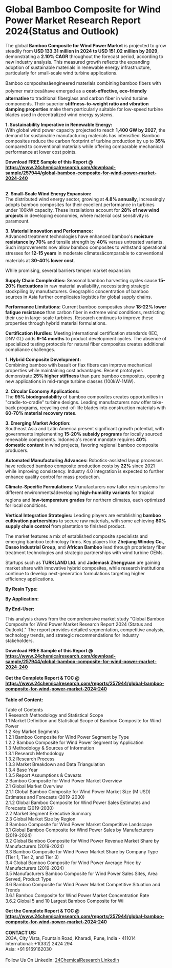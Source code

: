 <h1>Global Bamboo Composite for Wind Power Market Research Report 2024(Status and Outlook)</h1><p>The global <strong>Bamboo Composite for Wind Power Market</strong> is projected to grow steadily from <strong>USD 133.31 million in 2024 to USD 151.02 million by 2029</strong>, demonstrating a <strong>2.10% CAGR</strong> throughout the forecast period, according to new industry analysis. This measured growth reflects the expanding adoption of sustainable materials in renewable energy infrastructure, particularly for small-scale wind turbine applications.</p><p>Bamboo compositesâengineered materials combining bamboo fibers with polymer matricesâhave emerged as a <strong>cost-effective, eco-friendly alternative</strong> to traditional fiberglass and carbon fiber in wind turbine components. Their superior <strong>stiffness-to-weight ratio and vibration damping properties</strong> make them particularly suitable for low-speed turbine blades used in decentralized wind energy systems.</p><p><strong>1. Sustainability Imperative in Renewable Energy:</strong><br>
With global wind power capacity projected to reach <strong>1,400 GW by 2027</strong>, the demand for sustainable manufacturing materials has intensified. Bamboo composites reduce the carbon footprint of turbine production by up to <strong>35%</strong> compared to conventional materials while offering comparable mechanical performance at lower cost points.</p><div><b>Download FREE Sample of this Report @ 
            <a href="https://www.24chemicalresearch.com/download-sample/257944/global-bamboo-composite-for-wind-power-market-2024-240">
            https://www.24chemicalresearch.com/download-sample/257944/global-bamboo-composite-for-wind-power-market-2024-240</a></b></div><br><p><strong>2. Small-Scale Wind Energy Expansion:</strong><br>
The distributed wind energy sector, growing at <strong>4.8% annually</strong>, increasingly adopts bamboo composites for their excellent performance in turbines under 100kW capacity. These installations account for <strong>28% of new wind projects</strong> in developing economies, where material cost sensitivity is paramount.</p><p><strong>3. Material Innovation and Performance:</strong><br>
Advanced treatment technologies have enhanced bamboo's <strong>moisture resistance by 70%</strong> and tensile strength by <strong>40%</strong> versus untreated variants. Such improvements now allow bamboo composites to withstand operational stresses for <strong>12-15 years</strong> in moderate climatesâcomparable to conventional materials at <strong>30-40% lower cost</strong>.</p><p>While promising, several barriers temper market expansion:</p><p><strong>Supply Chain Complexities:</strong> Seasonal bamboo harvesting cycles cause <strong>15-20% fluctuations</strong> in raw material availability, necessitating strategic stockpiling by manufacturers. Geographic concentration of bamboo sources in Asia further complicates logistics for global supply chains.</p><p><strong>Performance Limitations:</strong> Current bamboo composites show <strong>18-22% lower fatigue resistance</strong> than carbon fiber in extreme wind conditions, restricting their use in large-scale turbines. Research continues to improve these properties through hybrid material formulations.</p><p><strong>Certification Hurdles:</strong> Meeting international certification standards (IEC, DNV GL) adds <strong>9-14 months</strong> to product development cycles. The absence of specialized testing protocols for natural fiber composites creates additional compliance challenges.</p><p><strong>1. Hybrid Composite Development:</strong><br>
Combining bamboo with basalt or flax fibers can improve mechanical properties while maintaining cost advantages. Recent prototypes demonstrate <strong>25% higher stiffness</strong> than pure bamboo composites, opening new applications in mid-range turbine classes (100kW-1MW).</p><p><strong>2. Circular Economy Applications:</strong><br>
The <strong>95% biodegradability</strong> of bamboo composites creates opportunities in "cradle-to-cradle" turbine designs. Leading manufacturers now offer take-back programs, recycling end-of-life blades into construction materials with <strong>60-70% material recovery rates</strong>.</p><p><strong>3. Emerging Market Adoption:</strong><br>
Southeast Asia and Latin America present significant growth potential, with governments implementing <strong>15-20% subsidy programs</strong> for locally sourced renewable components. Indonesia's recent mandate requires <strong>40% domestic content</strong> in wind projects, favoring regional bamboo composite producers.</p><p><strong>Automated Manufacturing Advances:</strong> Robotics-assisted layup processes have reduced bamboo composite production costs by <strong>22%</strong> since 2021 while improving consistency. Industry 4.0 integration is expected to further enhance quality control for mass production.</p><p><strong>Climate-Specific Formulations:</strong> Manufacturers now tailor resin systems for different environmentsâdeveloping <strong>high-humidity variants</strong> for tropical regions and <strong>low-temperature grades</strong> for northern climates, each optimized for local conditions.</p><p><strong>Vertical Integration Strategies:</strong> Leading players are establishing <strong>bamboo cultivation partnerships</strong> to secure raw materials, with some achieving <strong>80% supply chain control</strong> from plantation to finished product.</p><p>The market features a mix of established composite specialists and emerging bamboo technology firms. Key players like <strong>Zhejiang Windey Co.</strong>, <strong>Dasso Industrial Group</strong>, and <strong>African Bamboo</strong> lead through proprietary fiber treatment technologies and strategic partnerships with wind turbine OEMs.</p><p>Startups such as <strong>TURKLAND Ltd.</strong> and <strong>Jademask Zhengyuan</strong> are gaining market share with innovative hybrid composites, while research institutions continue to develop next-generation formulations targeting higher efficiency applications.</p><p><strong>By Resin Type:</strong></p><p><strong>By Application:</strong></p><p><strong>By End-User:</strong></p><p>This analysis draws from the comprehensive market study "Global Bamboo Composite for Wind Power Market Research Report 2024 (Status and Outlook)." The report provides detailed segmentation, competitive analysis, technology trends, and strategic recommendations for industry stakeholders.</p><div><b>Download FREE Sample of this Report @ 
            <a href="https://www.24chemicalresearch.com/download-sample/257944/global-bamboo-composite-for-wind-power-market-2024-240">
            https://www.24chemicalresearch.com/download-sample/257944/global-bamboo-composite-for-wind-power-market-2024-240</a></b></div><br><div><b>Get the Complete Report & TOC @ 
            <a href="https://www.24chemicalresearch.com/reports/257944/global-bamboo-composite-for-wind-power-market-2024-240">
            https://www.24chemicalresearch.com/reports/257944/global-bamboo-composite-for-wind-power-market-2024-240</a></b></div><br>
            <b>Table of Content:</b><p>Table of Contents<br />
1 Research Methodology and Statistical Scope<br />
1.1 Market Definition and Statistical Scope of Bamboo Composite for Wind Power<br />
1.2 Key Market Segments<br />
1.2.1 Bamboo Composite for Wind Power Segment by Type<br />
1.2.2 Bamboo Composite for Wind Power Segment by Application<br />
1.3 Methodology & Sources of Information<br />
1.3.1 Research Methodology<br />
1.3.2 Research Process<br />
1.3.3 Market Breakdown and Data Triangulation<br />
1.3.4 Base Year<br />
1.3.5 Report Assumptions & Caveats<br />
2 Bamboo Composite for Wind Power Market Overview<br />
2.1 Global Market Overview<br />
2.1.1 Global Bamboo Composite for Wind Power Market Size (M USD) Estimates and Forecasts (2019-2030)<br />
2.1.2 Global Bamboo Composite for Wind Power Sales Estimates and Forecasts (2019-2030)<br />
2.2 Market Segment Executive Summary<br />
2.3 Global Market Size by Region<br />
3 Bamboo Composite for Wind Power Market Competitive Landscape<br />
3.1 Global Bamboo Composite for Wind Power Sales by Manufacturers (2019-2024)<br />
3.2 Global Bamboo Composite for Wind Power Revenue Market Share by Manufacturers (2019-2024)<br />
3.3 Bamboo Composite for Wind Power Market Share by Company Type (Tier 1, Tier 2, and Tier 3)<br />
3.4 Global Bamboo Composite for Wind Power Average Price by Manufacturers (2019-2024)<br />
3.5 Manufacturers Bamboo Composite for Wind Power Sales Sites, Area Served, Product Type<br />
3.6 Bamboo Composite for Wind Power Market Competitive Situation and Trends<br />
3.6.1 Bamboo Composite for Wind Power Market Concentration Rate<br />
3.6.2 Global 5 and 10 Largest Bamboo Composite for Wi</p><div><b>Get the Complete Report & TOC @ 
            <a href="https://www.24chemicalresearch.com/reports/257944/global-bamboo-composite-for-wind-power-market-2024-240">
            https://www.24chemicalresearch.com/reports/257944/global-bamboo-composite-for-wind-power-market-2024-240</a></b></div><br><b>CONTACT US:</b><br>
            203A, City Vista, Fountain Road, Kharadi, Pune, India - 411014<br>
            International: +1(332) 2424 294<br>
            Asia: +91 9169162030 <br><br>
            Follow Us On LinkedIn: <a href="https://www.linkedin.com/company/24chemicalresearch/">24ChemicalResearch LinkedIn</a>